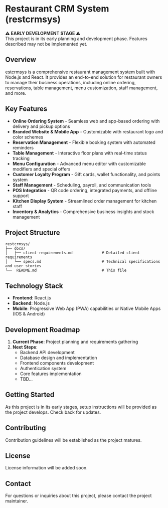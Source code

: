 # Restaurant CRM System (restcrmsys)

**⚠️ EARLY DEVELOPMENT STAGE ⚠️**  
This project is in its early planning and development phase. Features described may not be implemented yet.

## Overview

estcrmsys is a comprehensive restaurant management system built with Node.js and React. It provides an end-to-end solution for restaurant owners to manage their business operations, including online ordering, reservations, table management, menu customization, staff management, and more.

## Key Features

- **Online Ordering System** - Seamless web and app-based ordering with delivery and pickup options
- **Branded Website & Mobile App** - Customizable with restaurant logo and color schemes
- **Reservation Management** - Flexible booking system with automated reminders
- **Table Management** - Interactive floor plans with real-time status tracking
- **Menu Configuration** - Advanced menu editor with customizable modifiers and special offers
- **Customer Loyalty Program** - Gift cards, wallet functionality, and points system
- **Staff Management** - Scheduling, payroll, and communication tools
- **POS Integration** - QR code ordering, integrated payments, and offline support
- **Kitchen Display System** - Streamlined order management for kitchen staff
- **Inventory & Analytics** - Comprehensive business insights and stock management

## Project Structure

```
restcrmsys/
├── docs/
│   ├── client-requirements.md             # Detailed client requirements
│   └── specs.md                           # Technical specifications and user stories
└──  README.md                             # This file
```

## Technology Stack

- **Frontend**: React.js
- **Backend**: Node.js
- **Mobile**: Progressive Web App (PWA) capabilities or Native Mobile Apps (IOS & Android)

## Development Roadmap

1. **Current Phase**: Project planning and requirements gathering
2. **Next Steps**:
   - Backend API development
   - Database design and implementation
   - Frontend components development
   - Authentication system
   - Core features implementation
   - TBD...

## Getting Started

As this project is in its early stages, setup instructions will be provided as the project develops. Check back for updates.

## Contributing

Contribution guidelines will be established as the project matures.

## License

License information will be added soon.

## Contact

For questions or inquiries about this project, please contact the project maintainer.